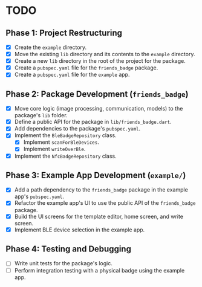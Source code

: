# TODO

## Phase 1: Project Restructuring

- [x] Create the `example` directory.
- [x] Move the existing `lib` directory and its contents to the `example` directory.
- [x] Create a new `lib` directory in the root of the project for the package.
- [x] Create a `pubspec.yaml` file for the `friends_badge` package.
- [x] Create a `pubspec.yaml` file for the `example` app.

## Phase 2: Package Development (`friends_badge`)

- [x] Move core logic (image processing, communication, models) to the package's `lib` folder.
- [x] Define a public API for the package in `lib/friends_badge.dart`.
- [x] Add dependencies to the package's `pubspec.yaml`.
- [x] Implement the `BleBadgeRepository` class.
  - [x] Implement `scanForBleDevices`.
  - [x] Implement `writeOverBle`.
- [x] Implement the `NfcBadgeRepository` class.

## Phase 3: Example App Development (`example/`)

- [x] Add a path dependency to the `friends_badge` package in the example app's `pubspec.yaml`.
- [x] Refactor the example app's UI to use the public API of the `friends_badge` package.
- [x] Build the UI screens for the template editor, home screen, and write screen.
- [x] Implement BLE device selection in the example app.

## Phase 4: Testing and Debugging

- [ ] Write unit tests for the package's logic.
- [ ] Perform integration testing with a physical badge using the example app.
